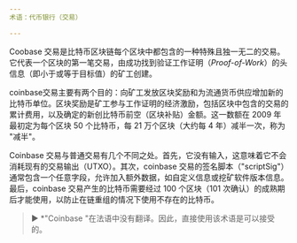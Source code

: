 ```yaml
---
术语：代币银行（交易）

---
```

Coobase 交易是比特币区块链每个区块中都包含的一种特殊且独一无二的交易。它代表一个区块的第一笔交易，由成功找到验证工作证明（*Proof-of-Work*）的头信息（即小于或等于目标值）的矿工创建。

coinbase交易主要有两个目的：向矿工发放区块奖励和为流通货币供应增加新的比特币单位。区块奖励是矿工参与工作证明的经济激励，包括区块中包含的交易的累计费用，以及确定的新创比特币前空（区块补贴）金额。这一数额在 2009 年最初定为每个区块 50 个比特币，每 21 万个区块（大约每 4 年）减半一次，称为 "减半"。

Coinbase 交易与普通交易有几个不同之处。首先，它没有输入，这意味着它不会消耗现有的交易输出（UTXO）。其次，coinbase 交易的签名脚本（"scriptSig"）通常包含一个任意字段，允许加入额外数据，如自定义信息或挖矿软件版本信息。最后，coinbase 交易产生的比特币需要经过 100 个区块（101 次确认）的成熟期后才能使用，以防止在链重组的情况下使用不存在的比特币。

> ► *"Coinbase "在法语中没有翻译。因此，直接使用该术语是可以接受的。